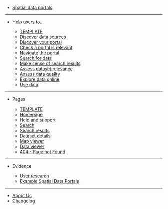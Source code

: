 - [Spatial data portals](main-content/introduction)

---

- Help users to...
  
  - [TEMPLATE](main-content/steps/_template)
  - [Discover data sources](main-content/steps/discover-data-sources)
  - [Discover your portal](main-content/steps/discover-your-portal)
  - [Check a portal is relevant](main-content/steps/check-a-portal-is-relevant)
  - [Navigate the portal](main-content/steps/navigate-the-portal)
  - [Search for data](main-content/steps/search-for-data)
  - [Make sense of search results](main-content/steps/make-sense-of-search-results)
  - [Assess dataset relevance](main-content/steps/assess-dataset-relevance)
  - [Assess data quality](main-content/steps/assess-data-quality)
  - [Explore data online](main-content/steps/explore-data-online)
  - [Use data](main-content/steps/use-data)

---

- Pages

  - [TEMPLATE](main-content/pages/_template)
  - [Homepage](main-content/pages/homepage)
  - [Help and support](main-content/pages/help)
  - [Search](main-content/pages/search)
  - [Search results](main-content/pages/search-results)
  - [Dataset details](main-content/pages/dataset-details)
  - [Map viewer](main-content/pages/map-viewer)
  - [Data viewer](main-content/pages/data-viewer)
  - [404 - Page not Found](main-content/pages/404-page)

---

- Evidence
  
  - [User research](#)
  - [Example Spatial Data Portals](appendices/portal-examples.md)
  
---

- [About Us](other/about-us.md)
- [Changelog](other/changelog.md)
